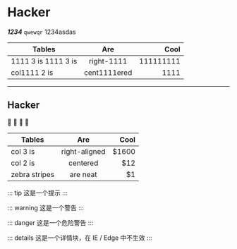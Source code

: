 # Hacker

_**1234**_
`qwewqr`
1234asdas


| Tables        | Are           | Cool  |
| ------------- |:-------------:| -----:|
| 1111 3 is 1111 3 is      | right-1111 | 111111111 |
| col1111 2 is      | cent1111ered      |   1111 |


---
Hacker
---

:tada: :100: :feet: :kiss:

| Tables        | Are           | Cool  |
| ------------- |:-------------:| -----:|
| col 3 is      | right-aligned | $1600 |
| col 2 is      | centered      |   $12 |
| zebra stripes | are neat      |    $1 |

::: tip 
这是一个提示
:::

::: warning 
这是一个警告
:::

::: danger 
这是一个危险警告
:::

::: details 
这是一个详情块，在 IE / Edge 中不生效
:::
